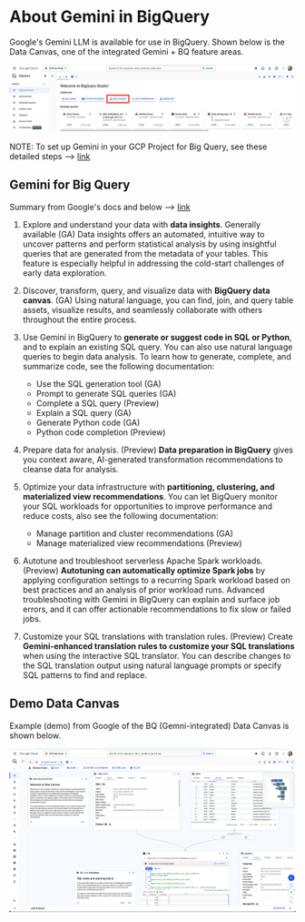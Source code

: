 # About Gemini in BigQuery

Google's Gemini LLM is available for use in BigQuery. Shown below is the Data Canvas, one of the integrated Gemini + BQ feature areas.

<kbd><img src="https://github.com/lynnlangit/gcp-essentials/blob/master/7_sample_data/images/bq-canvas.png"></kbd>

NOTE: To set up Gemini in your GCP Project for Big Query, see these detailed steps --> [link](https://cloud.google.com/gemini/docs/bigquery/set-up-gemini)

## Gemini for Big Query

Summary from Google's docs and below --> [link](https://cloud.google.com/gemini/docs/bigquery/overview)

1. Explore and understand your data with **data insights**. Generally available (GA) Data insights offers an automated, intuitive way to uncover patterns and perform statistical analysis by using insightful queries that are generated from the metadata of your tables. This feature is especially helpful in addressing the cold-start challenges of early data exploration. 

2. Discover, transform, query, and visualize data with **BigQuery data canvas**. (GA) Using natural language, you can find, join, and query table assets, visualize results, and seamlessly collaborate with others throughout the entire process. 

3. Use Gemini in BigQuery to **generate or suggest code in SQL or Python**, and to explain an existing SQL query. You can also use natural language queries to begin data analysis. To learn how to generate, complete, and summarize code, see the following documentation:
    - Use the SQL generation tool (GA)
    - Prompt to generate SQL queries (GA)
    - Complete a SQL query (Preview)
    - Explain a SQL query (GA)
    - Generate Python code (GA)
    - Python code completion (Preview)

4. Prepare data for analysis. (Preview) **Data preparation in BigQuery** gives you context aware, AI-generated transformation recommendations to cleanse data for analysis. 

5. Optimize your data infrastructure with **partitioning, clustering, and materialized view recommendations**. You can let BigQuery monitor your SQL workloads for opportunities to improve performance and reduce costs, also see the following documentation:
    - Manage partition and cluster recommendations (GA)
    - Manage materialized view recommendations (Preview)

6. Autotune and troubleshoot serverless Apache Spark workloads. (Preview) **Autotuning can automatically optimize Spark jobs** by applying configuration settings to a recurring Spark workload based on best practices and an analysis of prior workload runs. Advanced troubleshooting with Gemini in BigQuery can explain and surface job errors, and it can offer actionable recommendations to fix slow or failed jobs. 

7. Customize your SQL translations with translation rules. (Preview) Create **Gemini-enhanced translation rules to customize your SQL translations** when using the interactive SQL translator. You can describe changes to the SQL translation output using natural language prompts or specify SQL patterns to find and replace.

## Demo Data Canvas

Example (demo) from Google of the BQ (Gemni-integrated) Data Canvas is shown below.

<kbd><img src="https://github.com/lynnlangit/gcp-essentials/blob/master/7_sample_data/images/bq-canvas-demo.png"></kbd>
